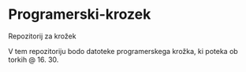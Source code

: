 # Programerski-krozek
Repozitorij za krožek

V tem repozitoriju bodo datoteke programerskega krožka, ki poteka ob torkih @ 16. 30.
